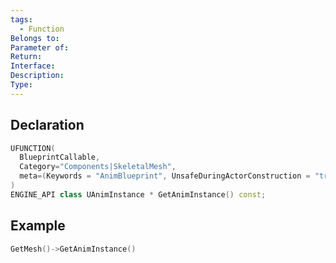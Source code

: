 ```yaml
---
tags:
  - Function
Belongs to: 
Parameter of: 
Return: 
Interface: 
Description: 
Type:
---
```


## Declaration

```cpp
UFUNCTION(
  BlueprintCallable, 
  Category="Components|SkeletalMesh",
  meta=(Keywords = "AnimBlueprint", UnsafeDuringActorConstruction = "true")
)
ENGINE_API class UAnimInstance * GetAnimInstance() const;
```

## Example

```cpp
GetMesh()->GetAnimInstance()
```
